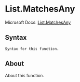 ---
---

# List.MatchesAny

Microsoft Docs: [List.MatchesAny](https://docs.microsoft.com/en-us/powerquery-m/list-matchesany)

## Syntax

```powerquery-m
Syntax for this function.
```

## About

About this function.

